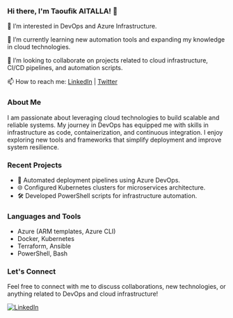 ### Hi there, I'm Taoufik AITALLA! 👋

👀 I’m interested in DevOps and Azure Infrastructure.

🌱 I’m currently learning new automation tools and expanding my knowledge in cloud technologies.

💞️ I’m looking to collaborate on projects related to cloud infrastructure, CI/CD pipelines, and automation scripts.

📫 How to reach me: [LinkedIn](https://www.linkedin.com/in/taoufik-aitalla/) | [Twitter](https://twitter.com/TaoufikAITALLA)

### About Me

I am passionate about leveraging cloud technologies to build scalable and reliable systems. My journey in DevOps has equipped me with skills in infrastructure as code, containerization, and continuous integration. I enjoy exploring new tools and frameworks that simplify deployment and improve system resilience.

### Recent Projects

- 🚀 Automated deployment pipelines using Azure DevOps.
- 🌐 Configured Kubernetes clusters for microservices architecture.
- 🛠️ Developed PowerShell scripts for infrastructure automation.

### Languages and Tools

- Azure (ARM templates, Azure CLI)
- Docker, Kubernetes
- Terraform, Ansible
- PowerShell, Bash

### Let's Connect

Feel free to connect with me to discuss collaborations, new technologies, or anything related to DevOps and cloud infrastructure!

[![LinkedIn](https://img.shields.io/badge/LinkedIn-TaoufikAITALLA-blue)](https://www.linkedin.com/in/taoufik-aitalla/)


